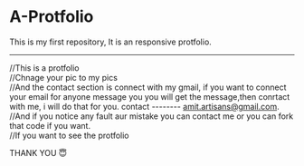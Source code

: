 # A-Protfolio

This is my first repository, It is an responsive protfolio.
<hr>

//This is a protfolio 
<br>
//Chnage your pic to my pics 
<br>
//And the contact section is connect with my gmail, if you want to connect your email for anyone message you you will get the message,then conrtact with me, i will do that for you.  contact -------- amit.artisans@gmail.com.
<br>
//And if you notice any fault aur mistake you can contact me or you can fork that code if you want.
<br>
//If you want to see the protfolio 

THANK YOU 😇 

